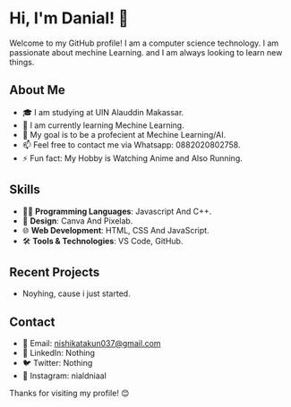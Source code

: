# Hi, I'm Danial! 👋

Welcome to my GitHub profile! I am a computer science technology.
I am passionate about mechine Learning.
and I am always looking to learn new things.

## About Me
- 🎓 I am studying at UIN Alauddin Makassar.
- 🌱 I am currently learning Mechine Learning.
- 🔭 My goal is to be a profecient at Mechine Learning/AI.
- 📫 Feel free to contact me via Whatsapp: 0882020802758.
- ⚡ Fun fact: My Hobby is Watching Anime and Also Running.

## Skills
- 🧑‍💻 **Programming Languages**: Javascript And C++.
- 🎨 **Design**: Canva And Pixelab.
- 🌐 **Web Development**: HTML, CSS And JavaScript.
- 🛠️ **Tools & Technologies**: VS Code, GitHub.

## Recent Projects
- Noyhing, cause i just started.

## Contact
- 📧 Email: nishikatakun037@gmail.com
- 💼 LinkedIn: Nothing
- 🐦 Twitter: Nothing
- 📸 Instagram: nialdniaal

Thanks for visiting my profile! 😊
